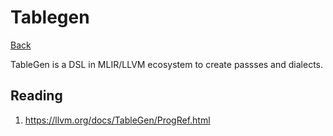 # Tablegen

[Back](../languages.md)

TableGen is a DSL in MLIR/LLVM ecosystem to create passses and dialects.

## Reading

1. https://llvm.org/docs/TableGen/ProgRef.html

